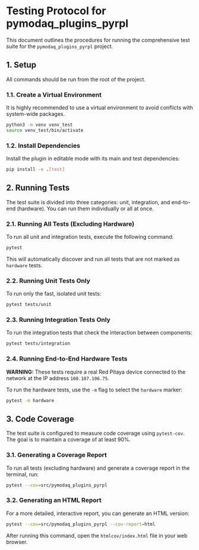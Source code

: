 # Testing Protocol for pymodaq_plugins_pyrpl

This document outlines the procedures for running the comprehensive test suite for the `pymodaq_plugins_pyrpl` project.

## 1. Setup

All commands should be run from the root of the project.

### 1.1. Create a Virtual Environment

It is highly recommended to use a virtual environment to avoid conflicts with system-wide packages.

```bash
python3 -m venv venv_test
source venv_test/bin/activate
```

### 1.2. Install Dependencies

Install the plugin in editable mode with its main and test dependencies:

```bash
pip install -e .[test]
```

## 2. Running Tests

The test suite is divided into three categories: unit, integration, and end-to-end (hardware). You can run them individually or all at once.

### 2.1. Running All Tests (Excluding Hardware)

To run all unit and integration tests, execute the following command:

```bash
pytest
```

This will automatically discover and run all tests that are not marked as `hardware` tests.

### 2.2. Running Unit Tests Only

To run only the fast, isolated unit tests:

```bash
pytest tests/unit
```

### 2.3. Running Integration Tests Only

To run the integration tests that check the interaction between components:

```bash
pytest tests/integration
```

### 2.4. Running End-to-End Hardware Tests

**WARNING:** These tests require a real Red Pitaya device connected to the network at the IP address `100.107.106.75`.

To run the hardware tests, use the `-m` flag to select the `hardware` marker:

```bash
pytest -m hardware
```

## 3. Code Coverage

The test suite is configured to measure code coverage using `pytest-cov`. The goal is to maintain a coverage of at least 90%.

### 3.1. Generating a Coverage Report

To run all tests (excluding hardware) and generate a coverage report in the terminal, run:

```bash
pytest --cov=src/pymodaq_plugins_pyrpl
```

### 3.2. Generating an HTML Report

For a more detailed, interactive report, you can generate an HTML version:

```bash
pytest --cov=src/pymodaq_plugins_pyrpl --cov-report=html
```

After running this command, open the `htmlcov/index.html` file in your web browser.